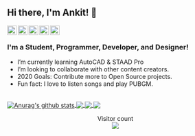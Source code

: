 ## Hi there, I'm Ankit! 👋
[<img align="left" alt="ankit-kmar | Twitter" width="22px" src="https://cdn.jsdelivr.net/npm/simple-icons@v3/icons/twitter.svg" />][twitter]
[<img align="left" alt="ankit-kmar | LinkedIn" width="22px" src="https://cdn.jsdelivr.net/npm/simple-icons@v3/icons/linkedin.svg" />][linkedin]
[<img align="left" alt="ankit-kmar | Instagram" width="22px" src="https://cdn.jsdelivr.net/npm/simple-icons@v3/icons/instagram.svg" />][instagram]
[<img align="left" alt="ankit-kmar | Facebook" width="22px" src="https://cdn.jsdelivr.net/npm/simple-icons@v3/icons/facebook.svg" />][facebook]
[<img align="left" alt="ankit-kmar | YouTube" height="22px" src="https://cdn.jsdelivr.net/npm/simple-icons@v3/icons/youtube.svg" />][youtube]

<br />

### I'm a Student, Programmer, Developer, and Designer!
- I’m currently learning AutoCAD & STAAD Pro
- I’m looking to collaborate with other content creators.
- 2020 Goals: Contribute more to Open Source projects.
- Fun fact: I love to listen songs and play PUBGM.

<br />

<a href="https://github.com/anuraghazra/github-readme-stats">
  <img align="center" src="https://github-readme-stats.ankit-kmar.vercel.app/api?username=ankit-kmar&show_icons=true&include_all_commits=true&theme=radical" alt="Anurag's github stats" />
</a>
<a href="https://github.com/anuraghazra/github-readme-stats">
  <img align="center" src="https://github-readme-stats.ankit-kmar.vercel.app/api/top-langs/?username=ankit-kmar&layout=compact&theme=radical" />
</a>
<a href="https://github.com/anuraghazra/github-readme-stats">
  <img align="center" src="https://github-readme-stats.ankit-kmar.vercel.app/api/pin/?username=ankit-kmar&repo=github-readme-stats&theme=radical" />
</a>    
<a href="https://github.com/anuraghazra/anuraghazra.github.io">
  <img align="center" src="https://github-readme-stats.ankit-kmar.vercel.app/api/pin/?username=ankit-kmar&repo=ankit.github.io&theme=radical" />
</a>

<p align="center"> 
  Visitor count<br>
  <img src="https://profile-counter.glitch.me/ankit-kmar/count.svg" />
</p>



[twitter]: https://twitter.com/AnkitKu18326806
[youtube]: https://www.youtube.com/channel/UC2R3D8a-gvIUihlRSYRuuiA?view_as=subscriber
[instagram]: https://www.instagram.com/ankit_kmar
[linkedin]: https://www.linkedin.com/in/ankit-kumar-345425192/
[facebook]: https://www.facebook.com/profile.php?id=100016548729812
